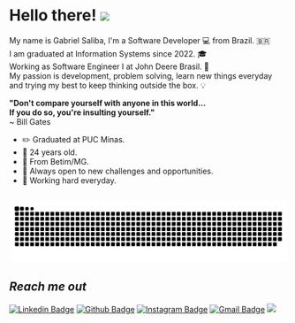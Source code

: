 # Hello there! <img src = "https://raw.githubusercontent.com/MartinHeinz/MartinHeinz/master/wave.gif" width=35>

My name is Gabriel Saliba, I'm a Software Developer 💻 from Brazil. 🇧🇷 <br>
I am graduated at Information Systems since 2022. 🎓<br>
Working as Software Engineer I at John Deere Brasil. 🚜 <br>
My passion is development, problem solving, learn new things everyday and trying my best to keep thinking outside the box. 💡<br>

**"Don't compare yourself with anyone in this world...**<br>
**If you do so, you're insulting yourself."**<br>
~ Bill Gates

- ✏️ Graduated at PUC Minas.
-  🎂 24 years old.
-  📍 From Betim/MG.
- 🧪 Always open to new challenges and opportunities.
- 🚀 Working hard everyday.

## 
![Snake animation](https://github.com/gabrielsaliba/gabrielsaliba/blob/output/github-contribution-grid-snake.svg)

 
## *Reach me out*

 [![Linkedin Badge](https://img.shields.io/badge/-LinkedIn-blue?style=flat-square&logo=Linkedin&logoColor=white&link=https://www.linkedin.com/in/gabriel-saliba-a80a5514a/)](https://www.linkedin.com/in/gabriel-saliba-a80a5514a/) [![Github Badge](https://img.shields.io/badge/-Github-black?style=flat-square&logo=Github&logoColor=white&link=https://github.com/GabrielSaliba)](https://github.com/GabrielSaliba) [![Instagram Badge](https://img.shields.io/badge/-Instagram-purple?style=flat-square&logo=Instagram&logoColor=white&link=https://www.instagram.com/gabriels.exe/)](https://www.instagram.com/gabriels.exe/) [![Gmail Badge](https://img.shields.io/badge/-Gmail-c14438?style=flat-square&logo=Gmail&logoColor=white&link=mailto:gabriel.saliba.179@gmail.com)](mailto:gabriel.saliba.179@gmail.com) ![](https://komarev.com/ghpvc/?username=GabrielSaliba&color=brightgreen)
